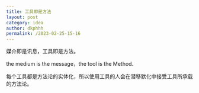 ```yaml
---
title: 工具即是方法
layout: post
category: idea
author: dkphhh
permalink: /2023-02-25-15-16
---
```

媒介即是讯息，工具即是方法。

the medium is the message，the tool is the Method.  

每个工具都是方法论的实体化，所以使用工具的人会在潜移默化中接受工具所承载的方法论。